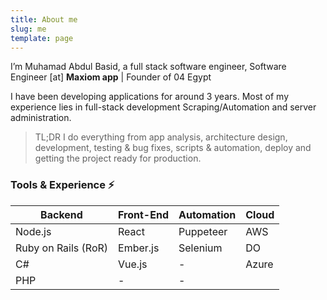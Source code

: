 ```yaml
---
title: About me
slug: me
template: page
---
```


I’m Muhamad Abdul Basid, a full stack software engineer, Software Engineer [at] **Maxiom app** | Founder of 04 Egypt 

 I have been developing applications for around 3 years. Most of my experience lies in full-stack development Scraping/Automation and server administration.

 >TL;DR I do everything from app analysis, architecture design, development, testing & bug fixes, scripts & automation, deploy and getting the project ready for production.

### Tools & Experience ⚡️
|  Backend | Front-End | Automation | Cloud |
|--|--|--|--|
| Node.js   | React   | Puppeteer | AWS  |
| Ruby on Rails (RoR)   | Ember.js | Selenium | DO |
| C#    | Vue.js  | - | Azure |
| PHP  |  -  | - |  |



